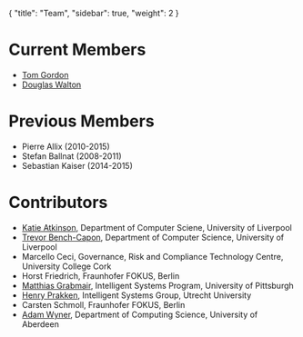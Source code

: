 {
  "title": "Team",
  "sidebar": true,
  "weight": 2
}

# Current Members

- [Tom Gordon](http://www.tfgordon.de)
- [Douglas Walton](http://www.dougwalton.ca/)

# Previous Members

- Pierre Allix (2010-2015)
- Stefan Ballnat (2008-2011)
- Sebastian Kaiser (2014-2015)

# Contributors

- [Katie Atkinson](http://cgi.csc.liv.ac.uk/~katie/), Department of Computer Sciene, University of Liverpool
- [Trevor Bench-Capon](http://cgi.csc.liv.ac.uk/~tbc/), Department of Computer Science, University of Liverpool
- Marcello Ceci, Governance, Risk and Compliance Technology Centre, University College Cork
- Horst Friedrich, Fraunhofer FOKUS, Berlin
- [Matthias Grabmair](http://www.plainreasoning.com/), Intelligent Systems Program, University of Pittsburgh
- [Henry Prakken](http://www.staff.science.uu.nl/~prakk101/), Intelligent Systems Group, Utrecht University
- Carsten Schmoll, Fraunhofer FOKUS, Berlin
- [Adam Wyner](http://wyner.info/LanguageLogicLawSoftware/), Department of Computing Science, University of Aberdeen
